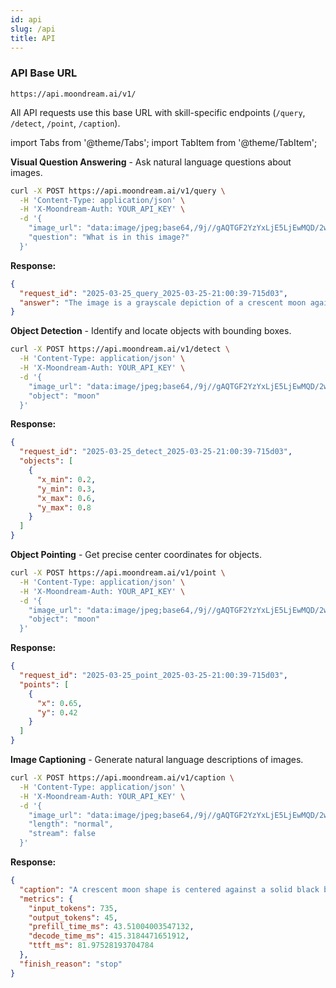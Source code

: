 ```yaml
---
id: api
slug: /api
title: API
---
```


### API Base URL

```
https://api.moondream.ai/v1/
```
All API requests use this base URL with skill-specific endpoints (`/query`, `/detect`, `/point`, `/caption`).

import Tabs from '@theme/Tabs';
import TabItem from '@theme/TabItem';

<Tabs>
  <TabItem value="query" label="Query" default>

**Visual Question Answering** - Ask natural language questions about images.

```bash
curl -X POST https://api.moondream.ai/v1/query \
  -H 'Content-Type: application/json' \
  -H 'X-Moondream-Auth: YOUR_API_KEY' \
  -d '{
    "image_url": "data:image/jpeg;base64,/9j//gAQTGF2YzYxLjE5LjEwMQD/2wBDAAg+Pkk+SVVVVVVVVWRdZGhoaGRkZGRoaGhwcHCDg4NwcHBoaHBwfHyDg4+Tj4eHg4eTk5ubm7q6srLZ2eD/////xABZAAADAQEBAQAAAAAAAAAAAAAABgcFCAECAQEAAAAAAAAAAAAAAAAAAAAAEAADAAMBAQEBAAAAAAAAAAAAAQIDIREEURKBEQEAAAAAAAAAAAAAAAAAAAAA/8AAEQgAGQAZAwESAAISAAMSAP/aAAwDAQACEQMRAD8A5/PQAAABirHyVS2mUip/Pm4/vQAih9ABuRUrVLqMEALVNead7/pFgAfc+d5NLSEEAAAA/9k=",
    "question": "What is in this image?"
  }'
```

**Response:**
```json
{
  "request_id": "2025-03-25_query_2025-03-25-21:00:39-715d03",
  "answer": "The image is a grayscale depiction of a crescent moon against a black background. The moon is rendered in varying shades of gray, appearing as a smooth, curved shape with no visible craters or details."
}
```

  </TabItem>
  <TabItem value="detect" label="Detect">

**Object Detection** - Identify and locate objects with bounding boxes.

```bash
curl -X POST https://api.moondream.ai/v1/detect \
  -H 'Content-Type: application/json' \
  -H 'X-Moondream-Auth: YOUR_API_KEY' \
  -d '{
    "image_url": "data:image/jpeg;base64,/9j//gAQTGF2YzYxLjE5LjEwMQD/2wBDAAg+Pkk+SVVVVVVVVWRdZGhoaGRkZGRoaGhwcHCDg4NwcHBoaHBwfHyDg4+Tj4eHg4eTk5ubm7q6srLZ2eD/////xABZAAADAQEBAQAAAAAAAAAAAAAABgcFCAECAQEAAAAAAAAAAAAAAAAAAAAAEAADAAMBAQEBAAAAAAAAAAAAAQIDIREEURKBEQEAAAAAAAAAAAAAAAAAAAAA/8AAEQgAGQAZAwESAAISAAMSAP/aAAwDAQACEQMRAD8A5/PQAAABirHyVS2mUip/Pm4/vQAih9ABuRUrVLqMEALVNead7/pFgAfc+d5NLSEEAAAA/9k=",
    "object": "moon"
  }'
```

**Response:**
```json
{
  "request_id": "2025-03-25_detect_2025-03-25-21:00:39-715d03",
  "objects": [
    {
      "x_min": 0.2,
      "y_min": 0.3,
      "x_max": 0.6,
      "y_max": 0.8
    }
  ]
}
```

  </TabItem>
  <TabItem value="point" label="Point">

**Object Pointing** - Get precise center coordinates for objects.

```bash
curl -X POST https://api.moondream.ai/v1/point \
  -H 'Content-Type: application/json' \
  -H 'X-Moondream-Auth: YOUR_API_KEY' \
  -d '{
    "image_url": "data:image/jpeg;base64,/9j//gAQTGF2YzYxLjE5LjEwMQD/2wBDAAg+Pkk+SVVVVVVVVWRdZGhoaGRkZGRoaGhwcHCDg4NwcHBoaHBwfHyDg4+Tj4eHg4eTk5ubm7q6srLZ2eD/////xABZAAADAQEBAQAAAAAAAAAAAAAABgcFCAECAQEAAAAAAAAAAAAAAAAAAAAAEAADAAMBAQEBAAAAAAAAAAAAAQIDIREEURKBEQEAAAAAAAAAAAAAAAAAAAAA/8AAEQgAGQAZAwESAAISAAMSAP/aAAwDAQACEQMRAD8A5/PQAAABirHyVS2mUip/Pm4/vQAih9ABuRUrVLqMEALVNead7/pFgAfc+d5NLSEEAAAA/9k=",
    "object": "moon"
  }'
```

**Response:**
```json
{
  "request_id": "2025-03-25_point_2025-03-25-21:00:39-715d03",
  "points": [
    {
      "x": 0.65,
      "y": 0.42
    }
  ]
}
```

  </TabItem>
  <TabItem value="caption" label="Caption">

**Image Captioning** - Generate natural language descriptions of images.

```bash
curl -X POST https://api.moondream.ai/v1/caption \
  -H 'Content-Type: application/json' \
  -H 'X-Moondream-Auth: YOUR_API_KEY' \
  -d '{
    "image_url": "data:image/jpeg;base64,/9j//gAQTGF2YzYxLjE5LjEwMQD/2wBDAAg+Pkk+SVVVVVVVVWRdZGhoaGRkZGRoaGhwcHCDg4NwcHBoaHBwfHyDg4+Tj4eHg4eTk5ubm7q6srLZ2eD/////xABZAAADAQEBAQAAAAAAAAAAAAAABgcFCAECAQEAAAAAAAAAAAAAAAAAAAAAEAADAAMBAQEBAAAAAAAAAAAAAQIDIREEURKBEQEAAAAAAAAAAAAAAAAAAAAA/8AAEQgAGQAZAwESAAISAAMSAP/aAAwDAQACEQMRAD8A5/PQAAABirHyVS2mUip/Pm4/vQAih9ABuRUrVLqMEALVNead7/pFgAfc+d5NLSEEAAAA/9k=",
    "length": "normal",
    "stream": false
  }'
```

**Response:**
```json
{
  "caption": "A crescent moon shape is centered against a solid black background. The crescent is oriented with its convex side facing right and its concave side facing left. The image is monochromatic, with shades of gray and white. No other objects, patterns, or text are visible.",
  "metrics": {
    "input_tokens": 735,
    "output_tokens": 45,
    "prefill_time_ms": 43.51004003547132,
    "decode_time_ms": 415.3184471651912,
    "ttft_ms": 81.97528193704784
  },
  "finish_reason": "stop"
}
```

  </TabItem>
</Tabs>

